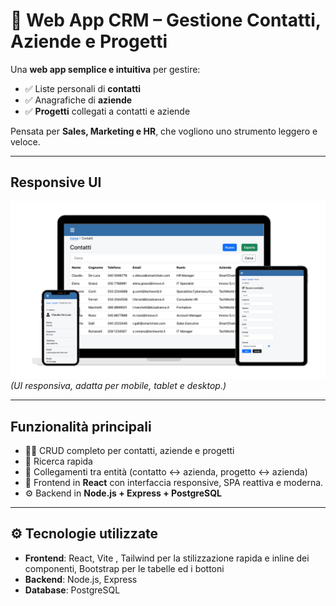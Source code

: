 # 📇 Web App CRM – Gestione Contatti, Aziende e Progetti

Una **web app semplice e intuitiva** per gestire:
- ✅ Liste personali di **contatti**
- ✅ Anagrafiche di **aziende**
- ✅ **Progetti** collegati a contatti e aziende  

Pensata per **Sales, Marketing e HR**, che vogliono uno strumento leggero e veloce.

---

## Responsive UI
![Pagina dei contatti](./images/mock-up.jpg)
*(UI responsiva, adatta per mobile, tablet e desktop.)*

---

## Funzionalità principali
- 👩‍💻 CRUD completo per contatti, aziende e progetti  
- 🔎 Ricerca rapida 
- 🔗 Collegamenti tra entità (contatto ↔ azienda, progetto ↔ azienda)  
- 📱 Frontend in **React** con interfaccia responsive, SPA reattiva e moderna.
- ⚙️ Backend in **Node.js + Express + PostgreSQL**

---

## ⚙️ Tecnologie utilizzate
- **Frontend**: React, Vite , Tailwind per la stilizzazione rapida e inline dei componenti, Bootstrap per le tabelle ed i bottoni
- **Backend**: Node.js, Express  
- **Database**: PostgreSQL  




